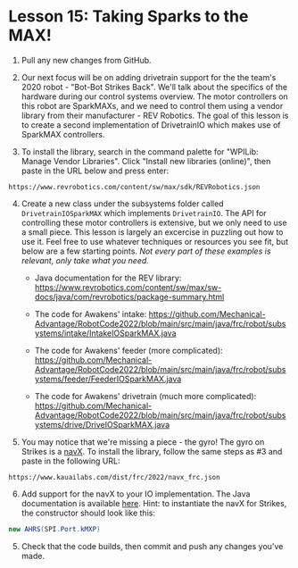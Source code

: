 # Lesson 15: Taking Sparks to the MAX!

1. Pull any new changes from GitHub.

2. Our next focus will be on adding drivetrain support for the the team's 2020 robot - "Bot-Bot Strikes Back". We'll talk about the specifics of the hardware during our control systems overview. The motor controllers on this robot are SparkMAXs, and we need to control them using a vendor library from their manufacturer - REV Robotics. The goal of this lesson is to create a second implementation of DrivetrainIO which makes use of SparkMAX controllers.

3. To install the library, search in the command palette for "WPILib: Manage Vendor Libraries". Click "Install new libraries (online)", then paste in the URL below and press enter:

```
https://www.revrobotics.com/content/sw/max/sdk/REVRobotics.json
```

4. Create a new class under the subsystems folder called `DrivetrainIOSparkMAX` which implements `DrivetrainIO`. The API for controlling these motor controllers is extensive, but we only need to use a small piece. This lesson is largely an excercise in puzzling out how to use it. Feel free to use whatever techniques or resources you see fit, but below are a few starting points. _Not every part of these examples is relevant, only take what you need._

   - Java documentation for the REV library: https://www.revrobotics.com/content/sw/max/sw-docs/java/com/revrobotics/package-summary.html

   - The code for Awakens' intake: https://github.com/Mechanical-Advantage/RobotCode2022/blob/main/src/main/java/frc/robot/subsystems/intake/IntakeIOSparkMAX.java

   - The code for Awakens' feeder (more complicated): https://github.com/Mechanical-Advantage/RobotCode2022/blob/main/src/main/java/frc/robot/subsystems/feeder/FeederIOSparkMAX.java

   - The code for Awakens' drivetrain (much more complicated): https://github.com/Mechanical-Advantage/RobotCode2022/blob/main/src/main/java/frc/robot/subsystems/drive/DriveIOSparkMAX.java

5. You may notice that we're missing a piece - the gyro! The gyro on Strikes is a [navX](https://www.andymark.com/products/navx-mxp-robotics-navigation-sensor). To install the library, follow the same steps as #3 and paste in the following URL:

```
https://www.kauailabs.com/dist/frc/2022/navx_frc.json
```

6. Add support for the navX to your IO implementation. The Java documentation is available [here](https://www.kauailabs.com/public_files/navx-mxp/apidocs/java/com/kauailabs/navx/frc/AHRS.html). Hint: to instantiate the navX for Strikes, the constructor should look like this:

```java
new AHRS(SPI.Port.kMXP)
```

5. Check that the code builds, then commit and push any changes you've made.
